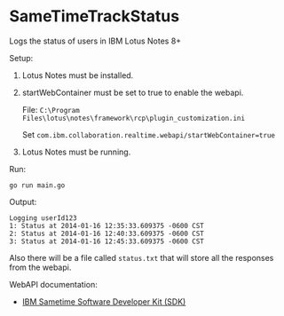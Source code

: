 SameTimeTrackStatus
===================

Logs the status of users in IBM Lotus Notes 8+


Setup:

1. Lotus Notes must be installed.
2. startWebContainer must be set to true to enable the webapi.

    File: `C:\Program Files\lotus\notes\framework\rcp\plugin_customization.ini`
    
    Set `com.ibm.collaboration.realtime.webapi/startWebContainer=true`

3. Lotus Notes must be running.

Run:

    go run main.go
    
Output:

	Logging userId123
	1: Status at 2014-01-16 12:35:33.609375 -0600 CST
	2: Status at 2014-01-16 12:40:33.609375 -0600 CST
	3: Status at 2014-01-16 12:45:33.609375 -0600 CST
	
Also there will be a file called `status.txt` that will store all the responses from the webapi.

WebAPI documentation:

- [IBM Sametime Software Developer Kit (SDK)](http://www14.software.ibm.com/webapp/download/nochargesearch.jsp?q0=&k=ALL&S_TACT=104CBW71&status=Active&b=Lotus&sr=1&q=sametime+sdk&ibm-search=Search)
